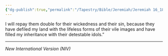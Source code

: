 ```yaml
---
{"dg-publish":true,"permalink":"/Tapestry/Bible/Jeremiah/Jeremiah 16_18/","title":"Jeremiah 16:18","hide":true,"tags":["bible-verse","bible-verse"],"dgHomeLink":true,"dgShowLocalGraph":true,"dgEnableSearch":true}
---
```



I will repay them double for their wickedness and their sin, because they have defiled my land with the lifeless forms of their vile images and have filled my inheritance with their detestable idols.”

---
*New International Version (NIV)*